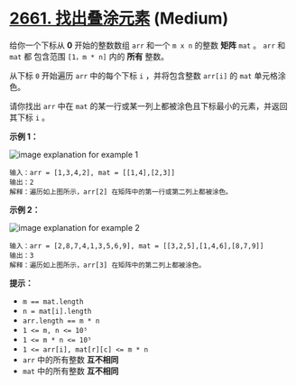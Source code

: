 # [2661. 找出叠涂元素][link] (Medium)

[link]: https://leetcode.cn/problems/first-completely-painted-row-or-column/

给你一个下标从 **0** 开始的整数数组 `arr` 和一个 `m x n` 的整数 **矩阵** `mat` 。 `arr` 和 `mat` 都
包含范围 `[1，m * n]` 内的 **所有** 整数。

从下标 `0` 开始遍历 `arr` 中的每个下标 `i` ，并将包含整数 `arr[i]` 的 `mat` 单元格涂色。

请你找出 `arr` 中在 `mat` 的某一行或某一列上都被涂色且下标最小的元素，并返回其下标 `i` 。

**示例 1：**

![image explanation for example 1](https://assets.leetcode.com/uploads/2023/01/18/grid1.jpg)

```
输入：arr = [1,3,4,2], mat = [[1,4],[2,3]]
输出：2
解释：遍历如上图所示，arr[2] 在矩阵中的第一行或第二列上都被涂色。

```

**示例 2：**

![image explanation for example 2](https://assets.leetcode.com/uploads/2023/01/18/grid2.jpg)

```
输入：arr = [2,8,7,4,1,3,5,6,9], mat = [[3,2,5],[1,4,6],[8,7,9]]
输出：3
解释：遍历如上图所示，arr[3] 在矩阵中的第二列上都被涂色。

```

**提示：**

- `m == mat.length`
- `n = mat[i].length`
- `arr.length == m * n`
- `1 <= m, n <= 10⁵`
- `1 <= m * n <= 10⁵`
- `1 <= arr[i], mat[r][c] <= m * n`
- `arr` 中的所有整数 **互不相同**
- `mat` 中的所有整数 **互不相同**
